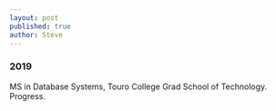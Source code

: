 ```yaml
---
layout: post
published: true
author: Steve
---
```

### 2019

MS in Database Systems, Touro College Grad School of Technology. Progress.
